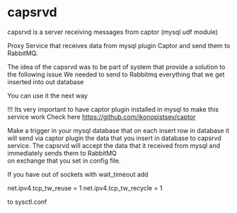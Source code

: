 # capsrvd
capsrvd is a server receiving messages from captor (mysql udf module)

Proxy Service that receives data from mysql plugin Captor and send them to RabbitMQ.

The idea of the capsrvd was to be part of system that provide a solution to the following issue 
We needed to send to Rabbitmq everything that we get inserted into out database


You can use it the next way

!!! Its very important to have captor plugin installed in mysql to make this service work
Check here https://github.com/ikonopistsev/captor

Make a trigger in your mysql database that on each insert row in database it will send 
via captor plugin the data that you insert in database to capsrvd service. The capsrvd 
will accept the data that it received from mysql and immediately sends them to RabbitMQ    
on exchange that you set in config file. 

If you have out of sockets with wait_timeout add

net.ipv4.tcp_tw_reuse = 1 
net.ipv4.tcp_tw_recycle = 1

to sysctl.conf 
